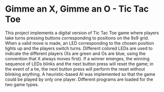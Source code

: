 # Gimme an X, Gimme an O - Tic Tac Toe

This project implements a digital version of Tic Tac Toe game where players take
turns pressing buttons corresponding to positions on the 9x9 grid. When a
valid move is made, an LED corresponding to the chosen position lights
up and the players switch turns. Different colored LEDs are used to
indicate the different players (Xs are green and Os are blue, using the
convention that X always moves first). If a winner emerges, the winning
sequence of LEDs blinks and the next button press will reset the game; in
the event of a tie, the next button press will perform the reset without
blinking anything.
A heuristic-based AI was implemented so that the game could be played
by only one player. Different programs are loaded for the two game types.
